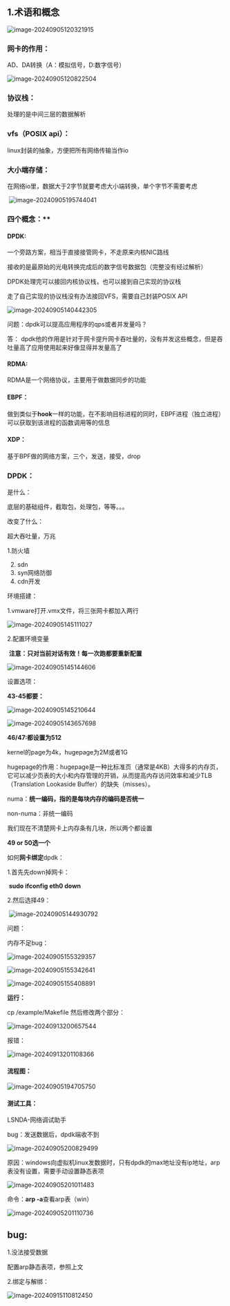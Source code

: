 ## 1.术语和概念

![image-20240905120321915](C:\Users\11\AppData\Roaming\Typora\typora-user-images\image-20240905120321915.png)



### 网卡的作用：

AD、DA转换（A：模拟信号，D:数字信号）

![image-20240905120822504](C:\Users\11\AppData\Roaming\Typora\typora-user-images\image-20240905120822504.png)

### 协议栈：

处理的是中间三层的数据解析



### vfs（POSIX api）：

linux封装的抽象，方便把所有网络传输当作io



### 大小端存储：

在网络io里，数据大于2字节就要考虑大小端转换，单个字节不需要考虑

​	![image-20240905195744041](C:\Users\11\AppData\Roaming\Typora\typora-user-images\image-20240905195744041.png)



### 四个概念：**

#### DPDK:

一个旁路方案，相当于直接接管网卡，不走原来内核NIC路线

接收的是最原始的光电转换完成后的数字信号数据包（完整没有经过解析）

DPDK处理完可以接回内核协议栈，也可以接到自己实现的协议栈

走了自己实现的协议栈没有办法接回VFS，需要自己封装POSIX API

![image-20240905140442305](C:\Users\11\AppData\Roaming\Typora\typora-user-images\image-20240905140442305.png)

问题：dpdk可以提高应用程序的qps或者并发量吗？

答： dpdk他的作用是针对于网卡提升网卡吞吐量的，没有并发这些概念，但是吞吐量高了应用使用起来好像显得并发量高了



#### RDMA:

RDMA是一个网络协议，主要用于做数据同步的功能

#### EBPF：

做到类似于**hook**一样的功能，在不影响目标进程的同时，EBPF进程（独立进程）可以获取到该进程的函数调用等的信息

#### XDP：

基于BPF做的网络方案，三个，发送，接受，drop





### DPDK：

是什么：

底层的基础组件，截取包，处理包，等等。。。

改变了什么：

超大吞吐量，万兆

1.防火墙

2. sdn
3. syn网络防御
4. cdn开发



环境搭建：

1.vmware打开.vmx文件，将三张网卡都加入两行

![image-20240905145111027](C:\Users\11\AppData\Roaming\Typora\typora-user-images\image-20240905145111027.png)

2.配置环境变量

​	**注意：只对当前对话有效！每一次跑都要重新配置**

![image-20240905145144606](C:\Users\11\AppData\Roaming\Typora\typora-user-images\image-20240905145144606.png)

设置选项：

**43-45都要：**

![image-20240905145210644](C:\Users\11\AppData\Roaming\Typora\typora-user-images\image-20240905145210644.png)

![image-20240905143657698](C:\Users\11\AppData\Roaming\Typora\typora-user-images\image-20240905143657698.png)

**46/47:都设置为512**

kernel的page为4k，hugepage为2M或者1G

hugepage的作用：hugepage是一种比标准页（通常是4KB）大得多的内存页，它可以减少页表的大小和内存管理的开销，从而提高内存访问效率和减少TLB（Translation Lookaside Buffer）的缺失（misses）。

numa：**统一编码，指的是每块内存的编码是否统一**

non-numa：非统一编码

我们现在不清楚网卡上内存条有几块，所以两个都设置



**49 or 50选一个**

如何**网卡绑定**dpdk：

1.首先先down掉网卡：

​	**sudo ifconfig eth0 down**

2.然后选择49：

​	![image-20240905144930792](C:\Users\11\AppData\Roaming\Typora\typora-user-images\image-20240905144930792.png)



问题：

内存不足bug：

![image-20240905155329357](C:\Users\11\AppData\Roaming\Typora\typora-user-images\image-20240905155329357.png)

![image-20240905155342641](C:\Users\11\AppData\Roaming\Typora\typora-user-images\image-20240905155342641.png)

![image-20240905155408891](C:\Users\11\AppData\Roaming\Typora\typora-user-images\image-20240905155408891.png)



**运行：**

cp /example/Makefile 然后修改两个部分：

![image-20240913200657544](C:\Users\11\AppData\Roaming\Typora\typora-user-images\image-20240913200657544.png)

报错：

![image-20240913201108366](C:\Users\11\AppData\Roaming\Typora\typora-user-images\image-20240913201108366.png)





#### **流程图：**



![image-20240905194705750](C:\Users\11\AppData\Roaming\Typora\typora-user-images\image-20240905194705750.png)

#### 测试工具：

LSNDA-网络调试助手



bug：发送数据后，dpdk端收不到

![image-20240905200829499](C:\Users\11\AppData\Roaming\Typora\typora-user-images\image-20240905200829499.png)

原因：windows向虚拟机linux发数据时，只有dpdk的max地址没有ip地址，arp表没有设置，需要手动设置静态表项

![image-20240905201011483](C:\Users\11\AppData\Roaming\Typora\typora-user-images\image-20240905201011483.png)



命令：**arp -a**查看arp表（win）

![image-20240905201110736](C:\Users\11\AppData\Roaming\Typora\typora-user-images\image-20240905201110736.png)



## bug:

1.没法接受数据

配置arp静态表项，参照上文

2.绑定与解绑：

![image-20240915110812450](C:\Users\11\AppData\Roaming\Typora\typora-user-images\image-20240915110812450.png)

